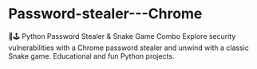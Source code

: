 # Password-stealer---Chrome
🐍🕹️ Python Password Stealer &amp; Snake Game Combo  Explore security vulnerabilities with a Chrome password stealer and unwind with a classic Snake game. Educational and fun Python projects.
